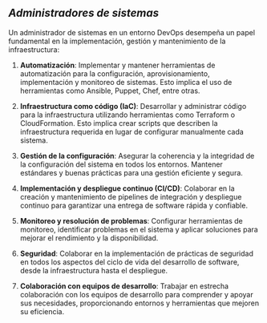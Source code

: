 ## *Administradores de sistemas*

Un administrador de sistemas en un entorno DevOps desempeña un papel fundamental en la implementación, gestión y mantenimiento de la infraestructura:

1. **Automatización**: Implementar y mantener herramientas de automatización para la configuración, aprovisionamiento, implementación y monitoreo de sistemas. Esto implica el uso de herramientas como Ansible, Puppet, Chef, entre otras.

2. **Infraestructura como código (IaC)**: Desarrollar y administrar código para la infraestructura utilizando herramientas como Terraform o CloudFormation. Esto implica crear scripts que describen la infraestructura requerida en lugar de configurar manualmente cada sistema.

3. **Gestión de la configuración**: Asegurar la coherencia y la integridad de la configuración del sistema en todos los entornos. Mantener estándares y buenas prácticas para una gestión eficiente y segura.

4. **Implementación y despliegue continuo (CI/CD)**: Colaborar en la creación y mantenimiento de pipelines de integración y despliegue continuo para garantizar una entrega de software rápida y confiable.

5. **Monitoreo y resolución de problemas**: Configurar herramientas de monitoreo, identificar problemas en el sistema y aplicar soluciones para mejorar el rendimiento y la disponibilidad.

6. **Seguridad**: Colaborar en la implementación de prácticas de seguridad en todos los aspectos del ciclo de vida del desarrollo de software, desde la infraestructura hasta el despliegue.

7. **Colaboración con equipos de desarrollo**: Trabajar en estrecha colaboración con los equipos de desarrollo para comprender y apoyar sus necesidades, proporcionando entornos y herramientas que mejoren su eficiencia.
